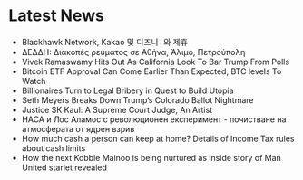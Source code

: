 # Latest News
-  Blackhawk Network, Kakao 및 디즈니+와 제휴
-  ΔΕΔΔΗ: Διακοπές ρεύματος σε Αθήνα, Άλιμο, Πετρούπολη
-  Vivek Ramaswamy Hits Out As California Look To Bar Trump From Polls
-  Bitcoin ETF Approval Can Come Earlier Than Expected, BTC levels To Watch
-  Billionaires Turn to Legal Bribery in Quest to Build Utopia
-  Seth Meyers Breaks Down Trump’s Colorado Ballot Nightmare
-  Justice SK Kaul: A Supreme Court Judge, An Artist
-  НАСА и Лос Аламос с революционен експеримент - почистване на атмосферата от ядрен взрив
-  How much cash a person can keep at home? Details of Income Tax rules about cash limits
-  How the next Kobbie Mainoo is being nurtured as inside story of Man United starlet revealed
